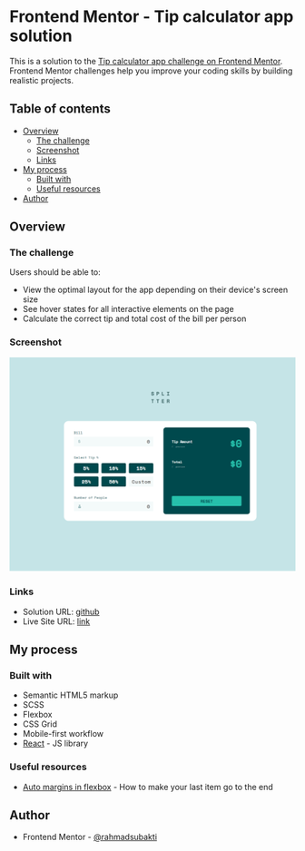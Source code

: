 # Frontend Mentor - Tip calculator app solution

This is a solution to the [Tip calculator app challenge on Frontend Mentor](https://www.frontendmentor.io/challenges/tip-calculator-app-ugJNGbJUX). Frontend Mentor challenges help you improve your coding skills by building realistic projects.

## Table of contents

- [Overview](#overview)
  - [The challenge](#the-challenge)
  - [Screenshot](#screenshot)
  - [Links](#links)
- [My process](#my-process)
  - [Built with](#built-with)
  - [Useful resources](#useful-resources)
- [Author](#author)

## Overview

### The challenge

Users should be able to:

- View the optimal layout for the app depending on their device's screen size
- See hover states for all interactive elements on the page
- Calculate the correct tip and total cost of the bill per person

### Screenshot

![](./screenshot.png)

### Links

- Solution URL: [github](https://github.com/rahmadsubakti/Tip-Calculator-Frontendmentor)
- Live Site URL: [link](https://rahmad-subakti-tip-calculator-frontendmentor.vercel.app/)

## My process

### Built with

- Semantic HTML5 markup
- SCSS
- Flexbox
- CSS Grid
- Mobile-first workflow
- [React](https://reactjs.org/) - JS library

### Useful resources

- [Auto margins in flexbox](https://www.samanthaming.com/flexbox30/31-flexbox-with-auto-margins/) - How to make your last item go to the end

## Author

- Frontend Mentor - [@rahmadsubakti](https://www.frontendmentor.io/profile/rahmadsubakti)
